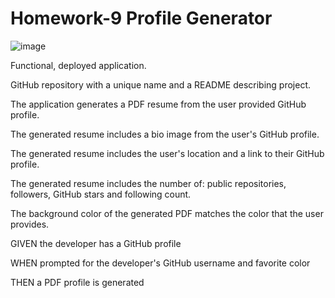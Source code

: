 # Homework-9 Profile Generator

![image](https://user-images.githubusercontent.com/55112279/72389089-2094e780-36ed-11ea-8099-b6f6c5fdcc99.png)

Functional, deployed application.


GitHub repository with a unique name and a README describing project.


The application generates a PDF resume from the user provided GitHub profile.


The generated resume includes a bio image from the user's GitHub profile.


The generated resume includes the user's location and a link to their GitHub profile.


The generated resume includes the number of: public repositories, followers, GitHub stars and following count.


The background color of the generated PDF matches the color that the user provides.


GIVEN the developer has a GitHub profile

WHEN prompted for the developer's GitHub username and favorite color

THEN a PDF profile is generated
